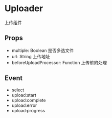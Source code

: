 Uploader
==============
上传组件

## Props

* multiple: Boolean 是否多选文件
* url: String 上传地址
* beforeUploadProcessor: Function 上传前的处理


## Event

* select
* upload:start
* upload:complete
* upload:error
* upload:progress